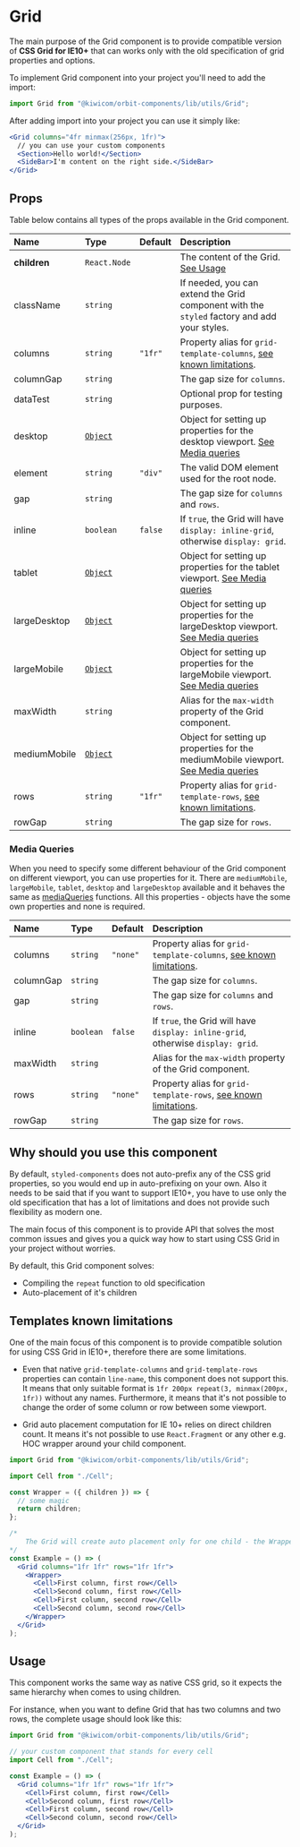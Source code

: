 # Grid

The main purpose of the Grid component is to provide compatible version of **CSS Grid for IE10+** that can works only with the old specification of grid properties and options.

To implement Grid component into your project you'll need to add the import:

```jsx
import Grid from "@kiwicom/orbit-components/lib/utils/Grid";
```

After adding import into your project you can use it simply like:

```jsx
<Grid columns="4fr minmax(256px, 1fr)">
  // you can use your custom components
  <Section>Hello world!</Section>
  <SideBar>I'm content on the right side.</SideBar>
</Grid>
```

## Props

Table below contains all types of the props available in the Grid component.

| Name         | Type                       | Default | Description                                                                                         |
| :----------- | :------------------------- | :------ | :-------------------------------------------------------------------------------------------------- |
| **children** | `React.Node`               |         | The content of the Grid. [See Usage](#usage)                                                        |
| className    | `string`                   |         | If needed, you can extend the Grid component with the `styled` factory and add your styles.         |
| columns      | `string`                   | `"1fr"` | Property alias for `grid-template-columns`, [see known limitations](#templates-known-limitations).  |
| columnGap    | `string`                   |         | The gap size for `columns`.                                                                         |
| dataTest     | `string`                   |         | Optional prop for testing purposes.                                                                 |
| desktop      | [`Object`](#media-queries) |         | Object for setting up properties for the desktop viewport. [See Media queries](#media-queries)      |
| element      | `string`                   | `"div"` | The valid DOM element used for the root node.                                                       |
| gap          | `string`                   |         | The gap size for `columns` and `rows`.                                                              |
| inline       | `boolean`                  | `false` | If `true`, the Grid will have `display: inline-grid`, otherwise `display: grid`.                    |
| tablet       | [`Object`](#media-queries) |         | Object for setting up properties for the tablet viewport. [See Media queries](#media-queries)       |
| largeDesktop | [`Object`](#media-queries) |         | Object for setting up properties for the largeDesktop viewport. [See Media queries](#media-queries) |
| largeMobile  | [`Object`](#media-queries) |         | Object for setting up properties for the largeMobile viewport. [See Media queries](#media-queries)  |
| maxWidth     | `string`                   |         | Alias for the `max-width` property of the Grid component.                                           |
| mediumMobile | [`Object`](#media-queries) |         | Object for setting up properties for the mediumMobile viewport. [See Media queries](#media-queries) |
| rows         | `string`                   | `"1fr"` | Property alias for `grid-template-rows`, [see known limitations](#templates-known-limitations).     |
| rowGap       | `string`                   |         | The gap size for `rows`.                                                                            |

### Media Queries

When you need to specify some different behaviour of the Grid component on different viewport, you can use properties for it.
There are `mediumMobile`, `largeMobile`, `tablet`, `desktop` and `largeDesktop` available and it behaves the same as [mediaQueries](https://github.com/kiwicom/orbit-components/tree/master/src/utils/mediaQuery) functions.
All this properties - objects have the some own properties and none is required.

| Name      | Type      | Default  | Description                                                                                        |
| :-------- | :-------- | :------- | :------------------------------------------------------------------------------------------------- |
| columns   | `string`  | `"none"` | Property alias for `grid-template-columns`, [see known limitations](#templates-known-limitations). |
| columnGap | `string`  |          | The gap size for `columns`.                                                                        |
| gap       | `string`  |          | The gap size for `columns` and `rows`.                                                             |
| inline    | `boolean` | `false`  | If `true`, the Grid will have `display: inline-grid`, otherwise `display: grid`.                   |
| maxWidth  | `string`  |          | Alias for the `max-width` property of the Grid component.                                          |
| rows      | `string`  | `"none"` | Property alias for `grid-template-rows`, [see known limitations](#templates-known-limitations).    |
| rowGap    | `string`  |          | The gap size for `rows`.                                                                           |

## Why should you use this component

By default, `styled-components` does not auto-prefix any of the CSS grid properties, so you would end up in auto-prefixing on your own.
Also it needs to be said that if you want to support IE10+, you have to use only the old specification that has a lot of limitations and does not provide such flexibility as modern one.

The main focus of this component is to provide API that solves the most common issues and gives you a quick way how to start using CSS Grid in your project without worries.

By default, this Grid component solves:

- Compiling the `repeat` function to old specification
- Auto-placement of it's children

## Templates known limitations

One of the main focus of this component is to provide compatible solution for using CSS Grid in IE10+, therefore there are some limitations.

- Even that native `grid-template-columns` and `grid-template-rows` properties can contain `line-name`, this component does not support this. It means that only suitable format is `1fr 200px repeat(3, minmax(200px, 1fr))` without any names. Furthermore, it means that it's not possible to change the order of some column or row between some viewport.

- Grid auto placement computation for IE 10+ relies on direct children count. It means it's not possible to use `React.Fragment` or any other e.g. HOC wrapper around your child component.

```jsx
import Grid from "@kiwicom/orbit-components/lib/utils/Grid";

import Cell from "./Cell";

const Wrapper = ({ children }) => {
  // some magic
  return children;
};

/*
    The Grid will create auto placement only for one child - the Wrapper component and therefore the placement will be broken in IE 10+.
*/
const Example = () => (
  <Grid columns="1fr 1fr" rows="1fr 1fr">
    <Wrapper>
      <Cell>First column, first row</Cell>
      <Cell>Second column, first row</Cell>
      <Cell>First column, second row</Cell>
      <Cell>Second column, second row</Cell>
    </Wrapper>
  </Grid>
);
```

## Usage

This component works the same way as native CSS grid, so it expects the same hierarchy when comes to using children.

For instance, when you want to define Grid that has two columns and two rows, the complete usage should look like this:

```jsx
import Grid from "@kiwicom/orbit-components/lib/utils/Grid";

// your custom component that stands for every cell
import Cell from "./Cell";

const Example = () => (
  <Grid columns="1fr 1fr" rows="1fr 1fr">
    <Cell>First column, first row</Cell>
    <Cell>Second column, first row</Cell>
    <Cell>First column, second row</Cell>
    <Cell>Second column, second row</Cell>
  </Grid>
);
```
